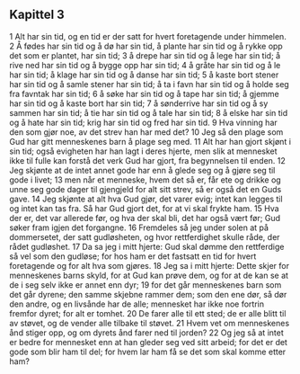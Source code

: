 ## Kapittel 3

1 Alt har sin tid, og en tid er der satt for hvert foretagende under himmelen.
2 Å fødes har sin tid og å dø har sin tid, å plante har sin tid og å rykke opp det som er plantet, har sin tid;
3 å drepe har sin tid og å lege har sin tid; å rive ned har sin tid og å bygge opp har sin tid;
4 å gråte har sin tid og å le har sin tid; å klage har sin tid og å danse har sin tid;
5 å kaste bort stener har sin tid og å samle stener har sin tid; å ta i favn har sin tid og å holde seg fra favntak har sin tid;
6 å søke har sin tid og å tape har sin tid; å gjemme har sin tid og å kaste bort har sin tid;
7 å sønderrive har sin tid og å sy sammen har sin tid; å tie har sin tid og å tale har sin tid;
8 å elske har sin tid og å hate har sin tid; krig har sin tid og fred har sin tid.
9 Hva vinning har den som gjør noe, av det strev han har med det?
10 Jeg så den plage som Gud har gitt menneskenes barn å plage seg med.
11 Alt har han gjort skjønt i sin tid; også evigheten har han lagt i deres hjerte, men slik at mennesket ikke til fulle kan forstå det verk Gud har gjort, fra begynnelsen til enden.
12 Jeg skjønte at de intet annet gode har enn å glede seg og å gjøre seg til gode i livet;
13 men når et menneske, hvem det så er, får ete og drikke og unne seg gode dager til gjengjeld for alt sitt strev, så er også det en Guds gave.
14 Jeg skjønte at alt hva Gud gjør, det varer evig; intet kan legges til og intet kan tas fra. Så har Gud gjort det, for at vi skal frykte ham.
15 Hva der er, det var allerede før, og hva der skal bli, det har også vært før; Gud søker fram igjen det forgangne.
16 Fremdeles så jeg under solen at på dommersetet, der satt gudløsheten, og hvor rettferdighet skulle råde, der rådet gudløshet.
17 Da sa jeg i mitt hjerte: Gud skal dømme den rettferdige så vel som den gudløse; for hos ham er det fastsatt en tid for hvert foretagende og for alt hva som gjøres.
18 Jeg sa i mitt hjerte: Dette skjer for menneskenes barns skyld, for at Gud kan prøve dem, og for at de kan se at de i seg selv ikke er annet enn dyr;
19 for det går menneskenes barn som det går dyrene; den samme skjebne rammer dem; som den ene dør, så dør den andre, og en livsånde har de alle; mennesket har ikke noe fortrin fremfor dyret; for alt er tomhet.
20 De farer alle til ett sted; de er alle blitt til av støvet, og de vender alle tilbake til støvet.
21 Hvem vet om menneskenes ånd stiger opp, og om dyrets ånd farer ned til jorden?
22 Og jeg så at intet er bedre for mennesket enn at han gleder seg ved sitt arbeid; for det er det gode som blir ham til del; for hvem lar ham få se det som skal komme etter ham?
